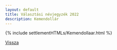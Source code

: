 ```yaml
---
layout: default
title: Választási névjegyzék 2022
description: Kemendollár
---
```


{% include settlementHTMLs/Kemendollaar.html %}

[Vissza](../)